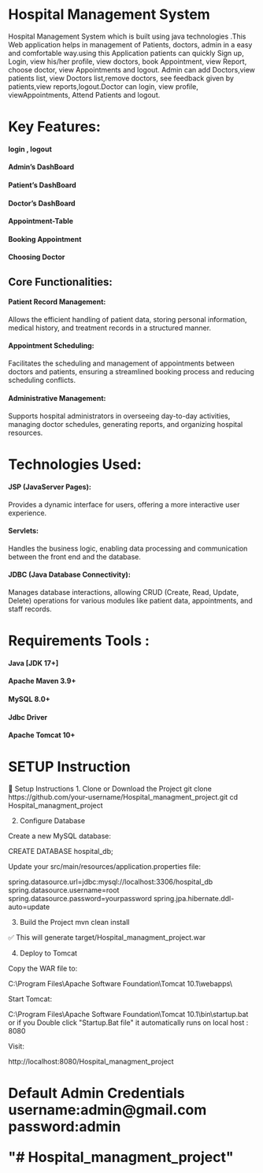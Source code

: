# Hospital Management System
Hospital Management System which is built using java technologies .This Web application helps in management of Patients, doctors, admin in a easy and comfortable way.using this Application patients can quickly Sign up, Login, view his/her profile, view doctors, book Appointment, view Report, choose doctor, view Appointments and logout. Admin can add Doctors,view patients list, view Doctors list,remove doctors, see feedback given by patients,view reports,logout.Doctor can login, view profile, viewAppointments, Attend Patients and logout.

# Key Features:

<h4>login , logout </h4>
<h4>Admin’s DashBoard </h4>
<h4>Patient’s DashBoard</h4>
<h4>Doctor’s DashBoard</h4>
<h4>Appointment-Table</h4>
<h4>Booking Appointment</h4>
<h4>Choosing Doctor</h4>

## Core Functionalities:

<h4>    Patient Record Management:</h4> Allows the efficient handling of patient data, storing personal information, medical history, and treatment records in a structured manner.

<h4>   Appointment Scheduling:</h4> Facilitates the scheduling and management of appointments between doctors and patients, ensuring a streamlined booking process and reducing scheduling conflicts.

<h4>   Administrative Management:<h4></h4> Supports hospital administrators in overseeing day-to-day activities, managing doctor schedules, generating reports, and organizing hospital resources.


# Technologies Used:
<h4>JSP (JavaServer Pages):</h4> Provides a dynamic interface for users, offering a more interactive user experience.

<h4>Servlets:</h4> Handles the business logic, enabling data processing and communication between the front end and the database.

<h4>JDBC (Java Database Connectivity):</h4> Manages database interactions, allowing CRUD (Create, Read, Update, Delete) operations for various modules like patient data, appointments, and staff records.


# Requirements Tools :

<h4>Java [JDK 17+] </h4>
<h4>Apache Maven 3.9+</h4>
<h4>MySQL 8.0+</h4>
<h4>Jdbc Driver</h4>
<h4>Apache Tomcat 10+</h4>

<h1>SETUP Instruction</h1>
<p>🧰 Setup Instructions
1. Clone or Download the Project
git clone https://github.com/your-username/Hospital_managment_project.git
cd Hospital_managment_project

2. Configure Database

Create a new MySQL database:

CREATE DATABASE hospital_db;


Update your src/main/resources/application.properties file:

spring.datasource.url=jdbc:mysql://localhost:3306/hospital_db
spring.datasource.username=root
spring.datasource.password=yourpassword
spring.jpa.hibernate.ddl-auto=update

3. Build the Project
mvn clean install


✅ This will generate target/Hospital_managment_project.war

4. Deploy to Tomcat

Copy the WAR file to:

C:\Program Files\Apache Software Foundation\Tomcat 10.1\webapps\


Start Tomcat:

C:\Program Files\Apache Software Foundation\Tomcat 10.1\bin\startup.bat or if you Double click "Startup.Bat file" it automatically runs on local host : 8080


Visit:

http://localhost:8080/Hospital_managment_project</p>

<h1>
Default Admin Credentials 
username:admin@gmail.com
password:admin
</h>

"# Hospital_managment_project" 
